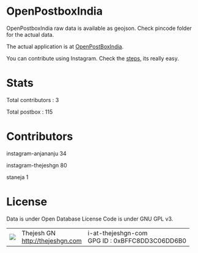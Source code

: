 OpenPostboxIndia
================
OpenPostboxIndia raw data is available as geojson. Check pincode folder for the actual data. 

The actual application is at [OpenPostBoxIndia](http://openbangalore.org/postbox/). 

You can contribute using Instagram. Check the [steps](http://openbangalore.org/postbox/about), its really easy.

Stats
=====
Total contributors : 3

Total postbox : 115

Contributors
============
instagram-anjananju	 34

instagram-thejeshgn	 80

staneja	 1  

License
=======
Data is under Open Database License
Code is under GNU GPL v3.


<table>
  <tr>
    <td><img src="http://www.gravatar.com/avatar/4545b2a84b0ae407abc97ad8f23cc28b?s=60"></td><td valign="middle">Thejesh GN<br><a href="http:/thejeshgn.com">http://thejeshgn.com</a></td>
    <td>i-at-thejeshgn-com <br> GPG ID :  0xBFFC8DD3C06DD6B0</td>
  </tr>
</table>
